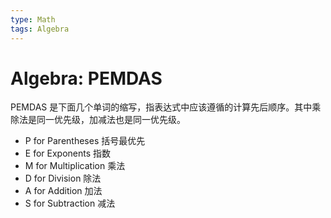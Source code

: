 ```yaml
---
type: Math
tags: Algebra
---
```


# Algebra: PEMDAS

PEMDAS 是下面几个单词的缩写，指表达式中应该遵循的计算先后顺序。其中乘除法是同一优先级，加减法也是同一优先级。

- P for Parentheses 括号最优先
- E for Exponents 指数
- M for Multiplication 乘法
- D for Division 除法
- A for Addition 加法
- S for Subtraction 减法
